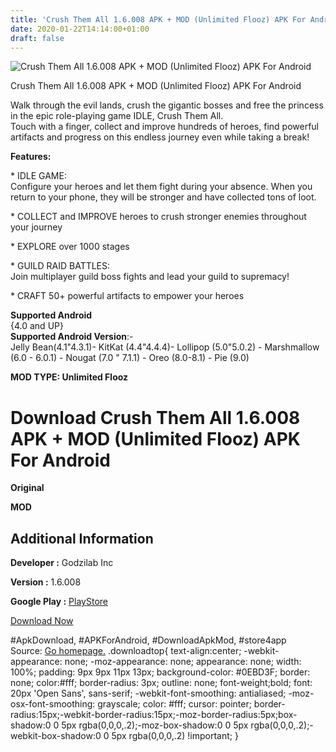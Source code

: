 ```yaml
---
title: 'Crush Them All 1.6.008 APK + MOD (Unlimited Flooz) APK For Android'
date: 2020-01-22T14:14:00+01:00
draft: false
---
```


![Crush Them All 1.6.008 APK + MOD (Unlimited Flooz) APK For Android](https://i1.wp.com/apkhome.net/wp-content/uploads/2020/01/Crush-Them-All-1.6.008-APK-MOD-Unlimited-Flooz.png "Crush Them All 1.6.008 APK + MOD (Unlimited Flooz) APK For Android")

  

Crush Them All 1.6.008 APK + MOD (Unlimited Flooz) APK For Android

Walk through the evil lands, crush the gigantic bosses and free the princess in the epic role-playing game IDLE, Crush Them All.  
Touch with a finger, collect and improve hundreds of heroes, find powerful artifacts and progress on this endless journey even while taking a break!

**Features:**

\* IDLE GAME:  
Configure your heroes and let them fight during your absence. When you return to your phone, they will be stronger and have collected tons of loot.

\* COLLECT and IMPROVE heroes to crush stronger enemies throughout your journey

\* EXPLORE over 1000 stages

\* GUILD RAID BATTLES:  
Join multiplayer guild boss fights and lead your guild to supremacy!

\* CRAFT 50+ powerful artifacts to empower your heroes

**Supported Android**  
{4.0 and UP}  
**Supported Android Version**:-  
Jelly Bean(4.1"4.3.1)- KitKat (4.4"4.4.4)- Lollipop (5.0"5.0.2) - Marshmallow (6.0 - 6.0.1) - Nougat (7.0 " 7.1.1) - Oreo (8.0-8.1) - Pie (9.0)

**MOD TYPE: Unlimited Flooz**

Download Crush Them All 1.6.008 APK + MOD (Unlimited Flooz) APK For Android
===========================================================================

**Original**

**MOD**

Additional Information
----------------------

**Developer :** Godzilab Inc

**Version :** 1.6.008

**Google Play :** [PlayStore](https://play.google.com/store/apps/details?id=com.godzilab.idlerpg)

  

[Download Now](https://store4app.co/post/crush-them-all-1-6-008-apk-mod-unlimited-flooz-apk-for-android_1579698440)

  
#ApkDownload, #APKForAndroid, #DownloadApkMod, #store4app  
Source: [Go homepage.](https://store4app.co/post/crush-them-all-1-6-008-apk-mod-unlimited-flooz-apk-for-android_1579698440) .downloadtop{ text-align:center; -webkit-appearance: none; -moz-appearance: none; appearance: none; width: 100%; padding: 9px 9px 11px 13px; background-color: #0EBD3F; border: none; color:#fff; border-radius: 3px; outline: none; font-weight;bold; font: 20px 'Open Sans', sans-serif; -webkit-font-smoothing: antialiased; -moz-osx-font-smoothing: grayscale; color: #fff; cursor: pointer; border-radius:15px;-webkit-border-radius:15px;-moz-border-radius:5px;box-shadow:0 0 5px rgba(0,0,0,.2);-moz-box-shadow:0 0 5px rgba(0,0,0,.2);-webkit-box-shadow:0 0 5px rgba(0,0,0,.2) !important; }